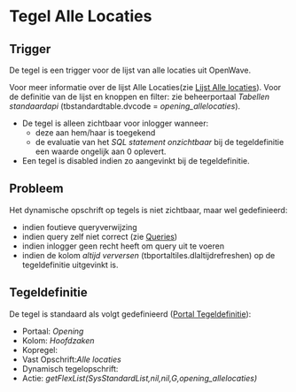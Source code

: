 # Tegel Alle Locaties

## Trigger

De tegel is een trigger voor de lijst van alle locaties uit OpenWave.

Voor meer informatie over de lijst Alle Locaties(zie [Lijst Alle locaties](/docs/probleemoplossing/module_overstijgende_schermen/zaken_inrichtingen_locaties/locaties.md)). Voor de definitie van de lijst en knoppen en filter: zie beheerportaal *Tabellen standaardapi* (tbstandardtable.dvcode = *opening_allelocaties*).

  * De tegel is alleen zichtbaar voor inlogger wanneer:
    * deze aan hem/haar is toegekend 
    * de evaluatie van het *SQL statement onzichtbaar* bij de tegeldefinitie een waarde ongelijk aan 0 oplevert. 
  * Een tegel is disabled indien zo aangevinkt bij de tegeldefinitie.

## Probleem

Het dynamische opschrift op tegels is niet zichtbaar, maar wel gedefinieerd:

  * indien foutieve queryverwijzing 
  * indien query zelf niet correct (zie [Queries](/docs/instellen_inrichten/queries.md))
  * indien inlogger geen recht heeft om query uit te voeren
  * indien de kolom *altijd verversen* (tbportaltiles.dlaltijdrefreshen) op de tegeldefinitie uitgevinkt is.

## Tegeldefinitie

De tegel is standaard als volgt gedefinieerd ([Portal Tegeldefinitie](/docs/instellen_inrichten/portaldefinitie/portal_tegel.md)):

  * Portaal: *Opening*
  * Kolom: *Hoofdzaken*
  * Kopregel:
  * Vast Opschrift:*Alle locaties*
  * Dynamisch tegelopschrift:
  * Actie: *getFlexList(SysStandardList,nil,nil,G,opening_allelocaties)*

